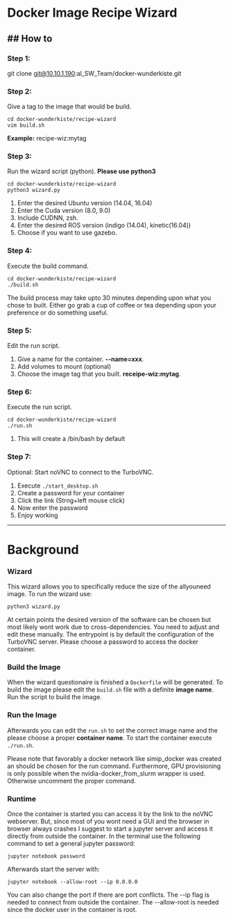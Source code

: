 # Docker Image Recipe Wizard

## ## How to

### Step 1:

git clone git@10.10.1.190:al_SW_Team/docker-wunderkiste.git 

### Step 2:

Give a tag to the image that would be build.  

```
cd docker-wunderkiste/recipe-wizard
vim build.sh
```
**Example:** recipe-wiz:mytag

### Step 3:

Run the wizard script (python). **Please use python3**

```
cd docker-wunderkiste/recipe-wizard
python3 wizard.py
```
1. Enter the desired Ubuntu version (14.04, 16.04)
1. Enter the Cuda version (8.0, 9.0)
1. Include CUDNN, zsh.
1. Enter the desired ROS version (indigo (14.04), kinetic(16.04)) 
1. Choose if you want to use gazebo.

### Step 4:

Execute the build command. 

```
cd docker-wunderkiste/recipe-wizard
./build.sh
```

The build process may take upto 30 minutes depending upon what you chose to built. Either go grab a cup of  coffee or tea depending upon your preference or do something useful.

### Step 5:

Edit the run script.  

1. Give a name for the container. **--name=xxx**.
1. Add volumes to mount (optional)
1. Choose the image tag that you built. **receipe-wiz:mytag**.

### Step 6:

Execute the run script.  

```
cd docker-wunderkiste/recipe-wizard
./run.sh
```
1. This will create a /bin/bash by default

### Step 7:

Optional: Start noVNC to connect to the TurboVNC.

1. Execute `./start_desktop.sh`
1. Create a password for your container
1. Click the link (Strng+left mouse click)
1. Now enter the password
1. Enjoy working

---
# Background

### Wizard
This wizard allows you to specifically reduce the size of the allyouneed image. To run the wizard use:

`python3 wizard.py`

At certain points the desired version of the software can be chosen but most likely wont work due to cross-dependencies. 
You need to adjust and edit these manually. The entrypoint is by default the configuration of the TurboVNC server.
Please choose a password to access the docker container.

### Build the Image
When the wizard questionaire is finished a `Dockerfile` will be generated. To build the image please edit the `build.sh` file
with a definite **image name**. Run the script to build the image.

### Run the Image
Afterwards you can edit the `run.sh` to set the correct image name and the please choose a proper **container name**. To start the container
execute `./run.sh`.

Please note that favorably a docker network like simip_docker was created an should be chosen for the run command. Furthermore, GPU provisioning 
is only possible when the nvidia-docker_from_slurm wrapper is used. Otherwise uncomment the proper command.

### Runtime
Once the container is started you can access it by the link to the noVNC webserver. But, since most of you wont need a GUI and the browser in browser always crashes I suggest to start a jupyter server and access it directly from outside the container.
In the terminal use the following command to set a general jupyter password:

`jupyter notebook password`

Afterwards start the server with:

`jupyter notebook --allow-root --ip 0.0.0.0`

You can also change the port if there are port conflicts. The --ip flag is needed to connect from outside the container. The --allow-root is needed since the docker user in the container is root.